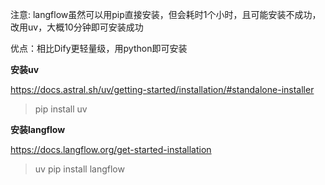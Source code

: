 注意: langflow虽然可以用pip直接安装，但会耗时1个小时，且可能安装不成功，改用uv，大概10分钟即可安装成功

优点：相比Dify更轻量级，用python即可安装

**安装uv**

https://docs.astral.sh/uv/getting-started/installation/#standalone-installer

>pip install uv

**安装langflow**

https://docs.langflow.org/get-started-installation

>uv pip install langflow
